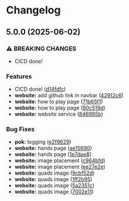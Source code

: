 # Changelog

## 5.0.0 (2025-06-02)


### ⚠ BREAKING CHANGES

* CICD done!

### Features

* CICD done! ([d14fdfc](https://github.com/doper1/POK/commit/d14fdfc85bcb769e77032392773eda073b1a90be))
* **website:** add github link in navbar ([42912c6](https://github.com/doper1/POK/commit/42912c64e601e071132c672577e67a2ecafac2c4))
* **website:** how to play page ([71b65f1](https://github.com/doper1/POK/commit/71b65f1f68153e263f2a9d628de77cd9a7d3ae63))
* **website:** how to play page ([90c519d](https://github.com/doper1/POK/commit/90c519d73b753b46d5a6ba33bd7b8aa3f8a70113))
* **website:** website service ([846995b](https://github.com/doper1/POK/commit/846995bd4342051fd18ec549aec12dbc0f75de98))


### Bug Fixes

* **pok:** logging ([e2f9629](https://github.com/doper1/POK/commit/e2f96294591a42e9f27b3a86261e45fc9f89151c))
* **website:** hands page ([ae15690](https://github.com/doper1/POK/commit/ae156907da239ffdf310f199d6188ac28ff1938e))
* **website:** hands page ([1e7dae8](https://github.com/doper1/POK/commit/1e7dae8ca781a3e3bee9360d2830629b806f44a0))
* **website:** image placement ([c964bfd](https://github.com/doper1/POK/commit/c964bfdbd1201194a975d33d3a4fe0f73d8f90ce))
* **website:** image placement ([ee27e2e](https://github.com/doper1/POK/commit/ee27e2e973527a13160adb853da904606d784cb7))
* **website:** quads image ([9cbf52d](https://github.com/doper1/POK/commit/9cbf52dc15a4515389def2ea4bce874cc3bedb30))
* **website:** quads image ([1ff2b95](https://github.com/doper1/POK/commit/1ff2b95e0bfb8d9d47d9afba20ec42c119e3914d))
* **website:** quads image ([5a2351c](https://github.com/doper1/POK/commit/5a2351cde9a4b279f2674a9029a3d7efb7df7e71))
* **website:** quads image ([7002e11](https://github.com/doper1/POK/commit/7002e11d5edb7a905c209fc8bbf33807e5d19fed))
